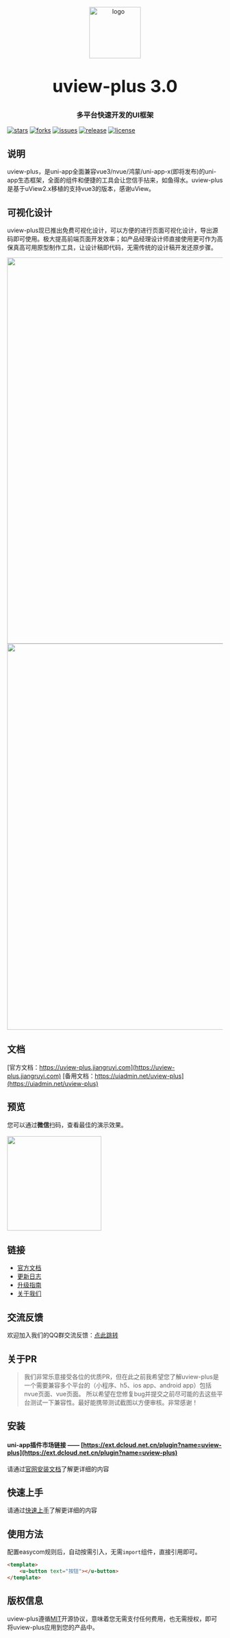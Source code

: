 <p align="center">
    <img alt="logo" src="https://uiadmin.net/uview-plus/common/logo.png" width="120" height="120" style="margin-bottom: 10px;">
</p>
<h3 align="center" style="margin: 30px 0 30px;font-weight: bold;font-size:40px;">uview-plus 3.0</h3>
<h3 align="center">多平台快速开发的UI框架</h3>

[![stars](https://img.shields.io/github/stars/ijry/uview-plus?style=flat-square&logo=GitHub)](https://github.com/ijry/uview-plus)
[![forks](https://img.shields.io/github/forks/ijry/uview-plus?style=flat-square&logo=GitHub)](https://github.com/ijry/uview-plus)
[![issues](https://img.shields.io/github/issues/ijry/uview-plus?style=flat-square&logo=GitHub)](https://github.com/ijry/uview-plus/issues)
[![release](https://img.shields.io/github/v/release/ijry/uview-plus?style=flat-square)](https://gitee.com/jry/uview-plus/releases)
[![license](https://img.shields.io/github/license/ijry/uview-plus?style=flat-square)](https://en.wikipedia.org/wiki/MIT_License)

## 说明

uview-plus，是uni-app全面兼容vue3/nvue/鸿蒙/uni-app-x(即将发布)的uni-app生态框架，全面的组件和便捷的工具会让您信手拈来，如鱼得水。uview-plus是基于uView2.x移植的支持vue3的版本，感谢uView。

## 可视化设计

uview-plus现已推出免费可视化设计，可以方便的进行页面可视化设计，导出源码即可使用。极大提高前端页面开发效率；如产品经理设计师直接使用更可作为高保真高可用原型制作工具，让设计稿即代码，无需传统的设计稿开发还原步骤。

<img src="https://s3.bmp.ovh/imgs/2024/11/24/fd58d00071e6e5df.png" width="900" height="auto" >
<img src="https://s3.bmp.ovh/imgs/2024/11/24/8e85a519fe627fb1.png" width="900" height="auto" >


## 文档
[官方文档：https://uview-plus.jiangruyi.com](https://uview-plus.jiangruyi.com)
[备用文档：https://uiadmin.net/uview-plus](https://uiadmin.net/uview-plus)


## 预览

您可以通过**微信**扫码，查看最佳的演示效果。
<br>
<br>
<img src="https://uview-plus.jiangruyi.com/common/h5_qrcode.png" width="220" height="220" >

## 链接

- [官方文档](https://uview-plus.jiangruyi.com)
- [更新日志](https://uview-plus.jiangruyi.com/components/changelog.html)
- [升级指南](https://uview-plus.jiangruyi.com/components/changeGuide.html)
- [关于我们](https://uview-plus.jiangruyi.com/cooperation/about.html)

## 交流反馈

欢迎加入我们的QQ群交流反馈：[点此跳转](https://uview-plus.jiangruyi.com/components/addQQGroup.html)

## 关于PR

> 我们非常乐意接受各位的优质PR，但在此之前我希望您了解uview-plus是一个需要兼容多个平台的（小程序、h5、ios app、android app）包括nvue页面、vue页面。
> 所以希望在您修复bug并提交之前尽可能的去这些平台测试一下兼容性。最好能携带测试截图以方便审核。非常感谢！

## 安装

#### **uni-app插件市场链接** —— [https://ext.dcloud.net.cn/plugin?name=uview-plus](https://ext.dcloud.net.cn/plugin?name=uview-plus)

请通过[官网安装文档](https://uview-plus.jiangruyi.com/components/install.html)了解更详细的内容

## 快速上手

请通过[快速上手](https://uview-plus.jiangruyi.com/components/quickstart.html)了解更详细的内容

## 使用方法
配置easycom规则后，自动按需引入，无需`import`组件，直接引用即可。

```html
<template>
	<u-button text="按钮"></u-button>
</template>
```

## 版权信息
uview-plus遵循[MIT](https://en.wikipedia.org/wiki/MIT_License)开源协议，意味着您无需支付任何费用，也无需授权，即可将uview-plus应用到您的产品中。

